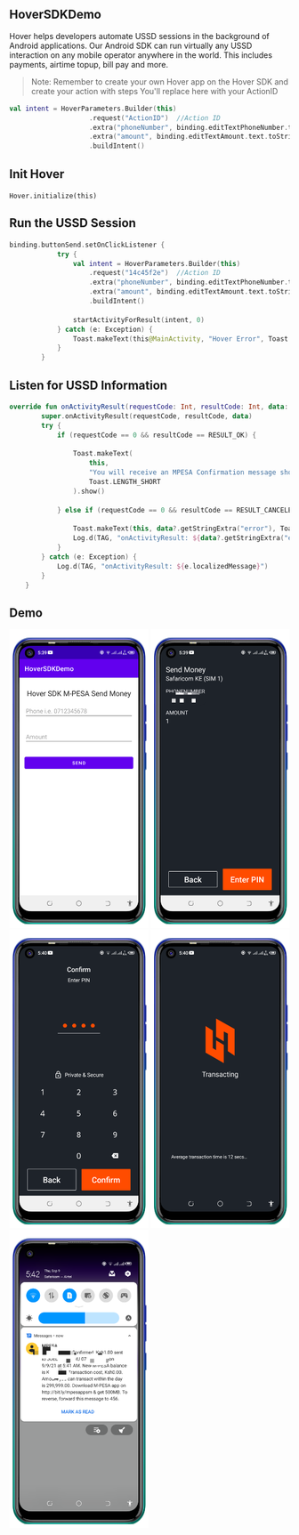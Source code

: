 ## HoverSDKDemo
Hover helps developers automate USSD sessions in the background of Android applications. Our Android SDK can run virtually any USSD interaction on any mobile operator anywhere in the world. This includes payments, airtime topup, bill pay and more.


>Note: Remember to create your own Hover app on the Hover SDK and create your action with steps
You'll replace here with your ActionID
```kotlin
val intent = HoverParameters.Builder(this)
                    .request("ActionID")  //Action ID
                    .extra("phoneNumber", binding.editTextPhoneNumber.text.toString().trim())
                    .extra("amount", binding.editTextAmount.text.toString().trim())
                    .buildIntent()
```

## Init Hover
`Hover.initialize(this)`

## Run the USSD Session
```kotlin
binding.buttonSend.setOnClickListener {
            try {
                val intent = HoverParameters.Builder(this)
                    .request("14c45f2e")  //Action ID
                    .extra("phoneNumber", binding.editTextPhoneNumber.text.toString().trim())
                    .extra("amount", binding.editTextAmount.text.toString().trim())
                    .buildIntent()

                startActivityForResult(intent, 0)
            } catch (e: Exception) {
                Toast.makeText(this@MainActivity, "Hover Error", Toast.LENGTH_SHORT).show()
            }
        }
```

## Listen for USSD Information
```kotlin
override fun onActivityResult(requestCode: Int, resultCode: Int, data: Intent?) {
        super.onActivityResult(requestCode, resultCode, data)
        try {
            if (requestCode == 0 && resultCode == RESULT_OK) {

                Toast.makeText(
                    this,
                    "You will receive an MPESA Confirmation message shortly",
                    Toast.LENGTH_SHORT
                ).show()

            } else if (requestCode == 0 && resultCode == RESULT_CANCELED) {

                Toast.makeText(this, data?.getStringExtra("error"), Toast.LENGTH_SHORT).show()
                Log.d(TAG, "onActivityResult: ${data?.getStringExtra("error")}")
            }
        } catch (e: Exception) {
            Log.d(TAG, "onActivityResult: ${e.localizedMessage}")
        }
    }
```

## Demo
<p float="left">
<img src="screenshots/Screenshot_20210909-053905.png" width=250/>
<img src="screenshots/Screenshot_20210909-054006.png" width=250/>
<img src="screenshots/Screenshot_20210909-054022.png" width=250/>
<img src="screenshots/Screenshot_20210909-054038.png" width=250/>
<img src="screenshots/Screenshot_20210909-054259.png" width=250/>
  </p>



